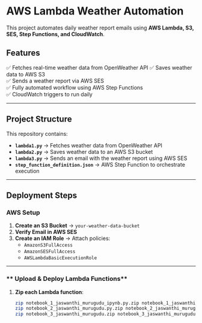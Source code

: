 # AWS Lambda Weather Automation  

This project automates daily weather report emails using **AWS Lambda, S3, SES, Step Functions, and CloudWatch**.

## Features  
✅ Fetches real-time weather data from OpenWeather API 
✅ Saves weather data to AWS S3   
✅ Sends a weather report via AWS SES  
✅ Fully automated workflow using AWS Step Functions   
✅ CloudWatch triggers to run daily   

---

##  Project Structure  
This repository contains:  
- **`lambda1.py`** → Fetches weather data from OpenWeather API 
- **`lambda2.py`** → Saves weather data to an AWS S3 bucket   
- **`lambda3.py`** →  Sends an email with the weather report using AWS SES  
- **`step_function_definition.json`** → AWS Step Function to orchestrate execution  

---

##  Deployment Steps  

### **AWS Setup**  
1. **Create an S3 Bucket** → `your-weather-data-bucket`  
2. **Verify Email in AWS SES**  
3. **Create an IAM Role** → Attach policies:  
   - `AmazonS3FullAccess`  
   - `AmazonSESFullAccess`  
   - `AWSLambdaBasicExecutionRole`  

---

### ** Upload & Deploy Lambda Functions**  
1. **Zip each Lambda function**:  
   ```sh
   zip notebook_1_jaswanthi_murugudu_ipynb.py.zip notebook_1_jaswanthi_murugudu_ipynb.py.py
   zip notebook_2_jaswanthi_murugudu.py.zip notebook_2_jaswanthi_murugudu.py
   zip notebook_3_jaswanthi_murugudu.zip notebook_3_jaswanthi_murugudu.py
